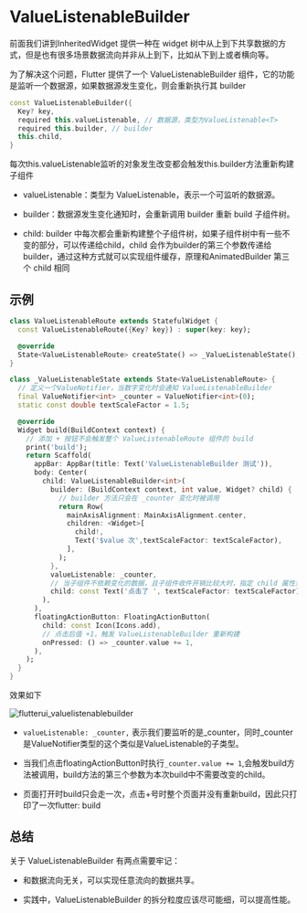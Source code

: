 # ValueListenableBuilder

前面我们讲到InheritedWidget 提供一种在 widget 树中从上到下共享数据的方式，但是也有很多场景数据流向并非从上到下，比如从下到上或者横向等。

为了解决这个问题，Flutter 提供了一个 ValueListenableBuilder 组件，它的功能是监听一个数据源，如果数据源发生变化，则会重新执行其 builder

```dart
const ValueListenableBuilder({
  Key? key,
  required this.valueListenable, // 数据源，类型为ValueListenable<T>
  required this.builder, // builder
  this.child,
}
```
每次this.valueListenable监听的对象发生改变都会触发this.builder方法重新构建子组件

- valueListenable：类型为 ValueListenable<T>，表示一个可监听的数据源。

- builder：数据源发生变化通知时，会重新调用 builder 重新 build 子组件树。

- child: builder 中每次都会重新构建整个子组件树，如果子组件树中有一些不变的部分，可以传递给child，child 会作为builder的第三个参数传递给 builder，通过这种方式就可以实现组件缓存，原理和AnimatedBuilder 第三个 child 相同


## 示例

```dart
class ValueListenableRoute extends StatefulWidget {
  const ValueListenableRoute({Key? key}) : super(key: key);

  @override
  State<ValueListenableRoute> createState() => _ValueListenableState();
}

class _ValueListenableState extends State<ValueListenableRoute> {
  // 定义一个ValueNotifier，当数字变化时会通知 ValueListenableBuilder
  final ValueNotifier<int> _counter = ValueNotifier<int>(0);
  static const double textScaleFactor = 1.5;

  @override
  Widget build(BuildContext context) {
    // 添加 + 按钮不会触发整个 ValueListenableRoute 组件的 build
    print('build');
    return Scaffold(
      appBar: AppBar(title: Text('ValueListenableBuilder 测试')),
      body: Center(
        child: ValueListenableBuilder<int>(
          builder: (BuildContext context, int value, Widget? child) {
            // builder 方法只会在 _counter 变化时被调用
            return Row(
              mainAxisAlignment: MainAxisAlignment.center,
              children: <Widget>[
                child!,
                Text('$value 次',textScaleFactor: textScaleFactor),
              ],
            );
          },
          valueListenable: _counter,
          // 当子组件不依赖变化的数据，且子组件收件开销比较大时，指定 child 属性来缓存子组件非常有用
          child: const Text('点击了 ', textScaleFactor: textScaleFactor),
        ),
      ),
      floatingActionButton: FloatingActionButton(
        child: const Icon(Icons.add),
        // 点击后值 +1，触发 ValueListenableBuilder 重新构建
        onPressed: () => _counter.value += 1,
      ),
    );
  }
}
```

效果如下

![flutterui_valuelistenablebuilder]()

- `valueListenable: _counter,` 表示我们要监听的是_counter，同时_counter是ValueNotifier<Int>类型的这个类似是ValueListenable<T>的子类型。

- 当我们点击floatingActionButton时执行`_counter.value += 1`,会触发build方法被调用，build方法的第三个参数为本次build中不需要改变的child。

- 页面打开时build只会走一次，点击+号时整个页面并没有重新build，因此只打印了一次flutter: build


## 总结
关于 ValueListenableBuilder 有两点需要牢记：

- 和数据流向无关，可以实现任意流向的数据共享。

- 实践中，ValueListenableBuilder 的拆分粒度应该尽可能细，可以提高性能。

